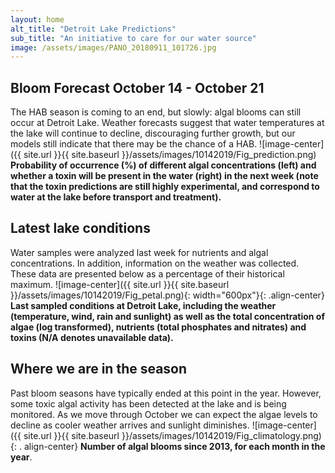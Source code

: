 ```yaml
---
layout: home
alt_title: "Detroit Lake Predictions"
sub_title: "An initiative to care for our water source"
image: /assets/images/PANO_20180911_101726.jpg
---
```

## Bloom Forecast October 14 - October 21
The HAB season is coming to an end, but slowly: algal blooms can still occur at Detroit Lake. Weather forecasts suggest that water temperatures at the lake will continue to decline, discouraging further growth, but our models still indicate that there may be the chance of a HAB. 
![image-center]({{ site.url }}{{ site.baseurl }}/assets/images/10142019/Fig_prediction.png)
__Probability of occurrence (%) of different algal concentrations (left) and whether a toxin will    be  present in the water (right) in the next week (note that the toxin predictions are still         highly      experimental, and correspond to water at the lake before transport and treatment).__

## Latest lake conditions
Water samples were analyzed last week for nutrients and algal concentrations. In addition, information on the weather was collected. These data are presented below as a percentage of their historical maximum.
![image-center]({{ site.url }}{{ site.baseurl }}/assets/images/10142019/Fig_petal.png){:             width="600px"}{: .align-center}
<br clear="all" />
__Last sampled conditions at Detroit Lake, including the weather (temperature, wind, rain and sunlight) as well as the total concentration of algae (log transformed), nutrients (total phosphates and nitrates) and  toxins (N/A denotes unavailable data).__

## Where we are in the season
Past bloom seasons have typically ended at this point in the year. However, some toxic algal activity has been detected at the lake and is being monitored. As we move through October we can expect the algae levels to decline as cooler weather arrives and sunlight diminishes.
![image-center]({{ site.url }}{{ site.baseurl }}/assets/images/10142019/Fig_climatology.png){: .     align-center}
__Number of algal blooms since 2013, for each month in the year__.

